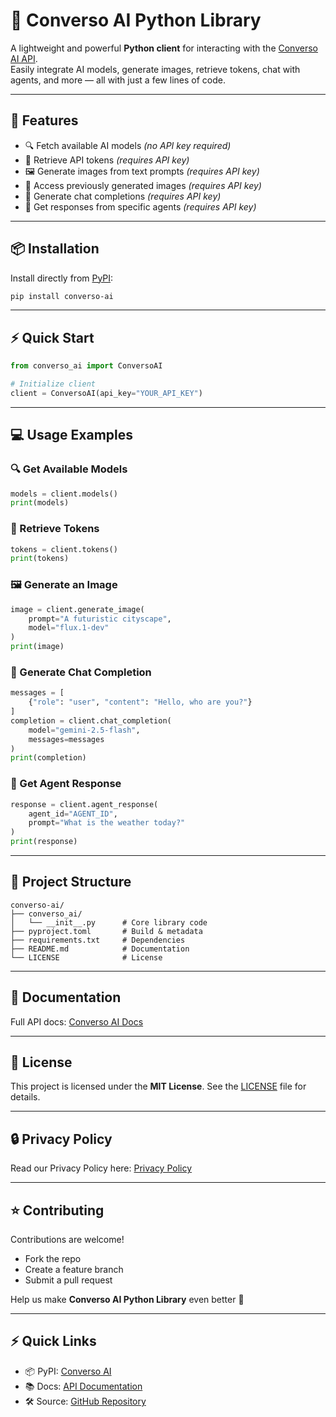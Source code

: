 # 🤖 Converso AI Python Library

A lightweight and powerful **Python client** for interacting with the [Converso AI API](https://conversoai.stylefort.store).  
Easily integrate AI models, generate images, retrieve tokens, chat with agents, and more — all with just a few lines of code.  

---

## 🚀 Features
- 🔍 Fetch available AI models *(no API key required)*
- 🔑 Retrieve API tokens *(requires API key)*
- 🖼 Generate images from text prompts *(requires API key)*
- 📂 Access previously generated images *(requires API key)*
- 💬 Generate chat completions *(requires API key)*
- 👤 Get responses from specific agents *(requires API key)*

---

## 📦 Installation

Install directly from [PyPI](https://pypi.org/project/converso-ai/):

```bash
pip install converso-ai
```

---

## ⚡ Quick Start

```python
from converso_ai import ConversoAI

# Initialize client
client = ConversoAI(api_key="YOUR_API_KEY")
```

---

## 💻 Usage Examples

### 🔍 Get Available Models

```python
models = client.models()
print(models)
```

### 🔑 Retrieve Tokens

```python
tokens = client.tokens()
print(tokens)
```

### 🖼 Generate an Image

```python
image = client.generate_image(
    prompt="A futuristic cityscape",
    model="flux.1-dev"
)
print(image)
```

### 💬 Generate Chat Completion

```python
messages = [
    {"role": "user", "content": "Hello, who are you?"}
]
completion = client.chat_completion(
    model="gemini-2.5-flash",
    messages=messages
)
print(completion)
```

### 👤 Get Agent Response

```python
response = client.agent_response(
    agent_id="AGENT_ID",
    prompt="What is the weather today?"
)
print(response)
```

---

## 📂 Project Structure

```
converso-ai/
├── converso_ai/
│   └── __init__.py      # Core library code
├── pyproject.toml       # Build & metadata
├── requirements.txt     # Dependencies
├── README.md            # Documentation
└── LICENSE              # License
```

---

## 📖 Documentation

Full API docs: [Converso AI Docs](https://conversoai.stylefort.store)

---

## 📝 License

This project is licensed under the **MIT License**.
See the [LICENSE](./LICENSE) file for details.

---

## 🔒 Privacy Policy

Read our Privacy Policy here: [Privacy Policy](https://conversoai.stylefort.store/privacy-policy)

---

## ⭐ Contributing

Contributions are welcome!

* Fork the repo
* Create a feature branch
* Submit a pull request

Help us make **Converso AI Python Library** even better 🚀

---

## ⚡ Quick Links

* 📦 PyPI: [Converso AI](https://pypi.org/project/converso-ai/)
* 📚 Docs: [API Documentation](https://conversoai.stylefort.store)
* 🛠 Source: [GitHub Repository](https://github.com/muhammadgohar-official/converso-ai-python-library)
